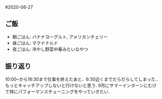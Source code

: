 #2020-06-27

## ご飯
- 朝ごはん: バナナヨーグルト, アメリカンチェリー
- 昼ごはん: マクドナルド
- 夜ごはん: 冷やし野菜中華みたいなやつ

## 振り返り
10:00~から16:30まで仕事を終えたあと、6:30近くまでだらだらしてしまった..  
もっとキャッチアップしないと行けないと思う. 9月にサマーインターンにむけて特にパフォーマンスチューニングをやっていきたい.
